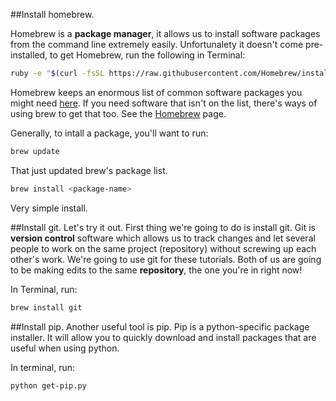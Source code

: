 ##Install homebrew.

Homebrew is a **package manager**, it allows us to install software packages from the command line extremely easily.  Unfortunalety it doesn't come pre-installed, to get Homebrew, run the following in Terminal:

```bash
ruby -e "$(curl -fsSL https://raw.githubusercontent.com/Homebrew/install/master/install)"
```

Homebrew keeps an enormous list of common software packages you might need [here](https://github.com/Homebrew/homebrew/tree/master/Library/Formula).  If you need software that isn't on the list, there's ways of using brew to get that too.  See the [Homebrew](http://brew.sh/) page.

Generally, to intall a package, you'll want to run:
```bash
brew update
```
That just updated brew's package list.
```bash
brew install <package-name>
```
Very simple install.

##Install git.
Let's try it out.  First thing we're going to do is install git.  Git is **version control** software which allows us to track changes and let several people to work on the same project (repository) without screwing up each other's work.  We're going to use git for these tutorials.  Both of us are going to be making edits to the same **repository**, the one you're in right now!

In Terminal, run:
```bash
brew install git
```

##Install pip.
Another useful tool is pip.  Pip is a python-specific package installer. It will allow you to quickly download and install packages that are useful when using python.


In terminal, run:
```bash
python get-pip.py
```

